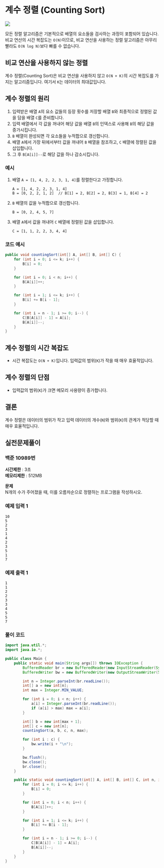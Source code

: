 # 계수 정렬 (Counting Sort)

![](https://velog.velcdn.com/images%2Fcrosstar1228%2Fpost%2Ff104788c-1e62-47d4-a641-fe2c80aa05f9%2Fimg%20(1).gif)

모든 정렬 알고리즘은 기본적으로 배열의 요소들을 검사하는 과정이 포함되어 있습니다. 비교 연산의 시간 복잡도는 `O(N)`이므로, 비교 연산을 사용하는 정렬 알고리즘은 아무리 빨라도 `O(N log N)`보다 빠를 수 없습니다.

## 비교 연산을 사용하지 않는 정렬
계수 정렬(Counting Sort)은 비교 연산을 사용하지 않고 `O(N + K)`의 시간 복잡도를 가지는 알고리즘입니다. 여기서 `K`는 데이터의 최대값입니다.

## 계수 정렬의 원리
1. 입력받은 배열 `A`의 요소 값들의 등장 횟수를 저장할 배열 `B`와 최종적으로 정렬된 값을 담을 배열 `C`를 준비합니다.
2. 입력 배열에서 각 값을 꺼내어 해당 값을 배열 `B`의 인덱스로 사용해 `B`의 해당 값을 증가시킵니다.
3. `B` 배열이 완성되면 각 요소들을 누적합으로 갱신합니다.
4. 배열 `A`에서 가장 뒤에서부터 값을 꺼내어 `B` 배열을 참조하고, `C` 배열에 정렬된 값을 삽입합니다.
5. 그 후 `B[A[i]]--`로 해당 값을 하나 감소시킵니다.

### 예시
1. 배열 `A = [1, 4, 2, 2, 3, 1, 4]`를 정렬한다고 가정합니다.

    ```
    A = [1, 4, 2, 2, 3, 1, 4]
    B = [0, 2, 2, 1, 2]  // B[1] = 2, B[2] = 2, B[3] = 1, B[4] = 2
    ```

2. `B` 배열의 값을 누적합으로 갱신합니다.

    ```
    B = [0, 2, 4, 5, 7]
    ```

3. 배열 `A`에서 값을 꺼내어 `C` 배열에 정렬된 값을 삽입합니다.

    ```
    C = [1, 1, 2, 2, 3, 4, 4]
    ```

### 코드 예시

```java
public void countingSort(int[] A, int[] B, int[] C) {
    for (int i = 0; i <= k; i++) {
        B[i] = 0;
    }

    for (int i = 0; i < n; i++) {
        B[A[i]]++;
    }

    for (int i = 1; i <= k; i++) {
        B[i] += B[i - 1];
    }

    for (int i = n - 1; i >= 0; i--) {
        C[B[A[i]] - 1] = A[i];
        B[A[i]]--;
    }
}
```

## 계수 정렬의 시간 복잡도
- 시간 복잡도는 `O(N + K)`입니다. 입력값의 범위(`K`)가 작을 때 매우 효율적입니다.

## 계수 정렬의 단점
- 입력값의 범위(`K`)가 크면 메모리 사용량이 증가합니다.

## 결론
계수 정렬은 데이터의 범위가 작고 입력 데이터의 개수(`N`)와 범위(`K`)의 관계가 적당할 때 매우 효율적입니다.

## 실전문제풀이

### 백준 10989번

**시간제한** : 3초  
**메모리제한** : 512MB

**문제**  
N개의 수가 주어졌을 때, 이를 오름차순으로 정렬하는 프로그램을 작성하시오.

### 예제 입력 1
```
10
5
2
3
1
4
2
3
5
1
7
```

### 예제 출력 1
```
1
1
2
2
3
3
4
5
5
7
```

### 풀이 코드

```java
import java.util.*;
import java.io.*;

public class Main {
    public static void main(String args[]) throws IOException {
        BufferedReader br = new BufferedReader(new InputStreamReader(System.in));
        BufferedWriter bw = new BufferedWriter(new OutputStreamWriter(System.out));

        int n = Integer.parseInt(br.readLine());
        int[] a = new int[n];
        int max = Integer.MIN_VALUE;

        for (int i = 0; i < n; i++) {
            a[i] = Integer.parseInt(br.readLine());
            if (a[i] > max) max = a[i];
        }

        int[] b = new int[max + 1];
        int[] c = new int[n];
        countingSort(a, b, c, n, max);

        for (int i : c) {
            bw.write(i + "\n");
        }

        bw.flush();
        bw.close();
        br.close();
    }

    public static void countingSort(int[] A, int[] B, int[] C, int n, int k) {
        for (int i = 0; i <= k; i++) {
            B[i] = 0;
        }

        for (int i = 0; i < n; i++) {
            B[A[i]]++;
        }

        for (int i = 1; i <= k; i++) {
            B[i] += B[i - 1];
        }

        for (int i = n - 1; i >= 0; i--) {
            C[B[A[i]] - 1] = A[i];
            B[A[i]]--;
        }
    }
}
```
